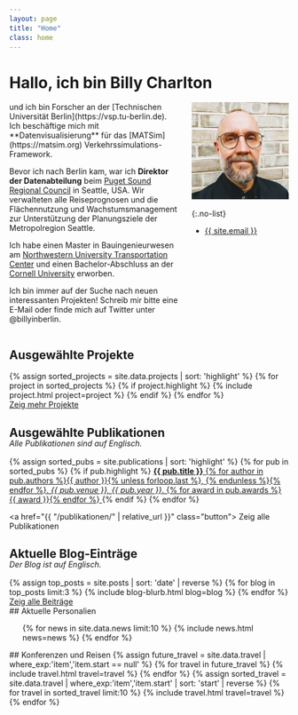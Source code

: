 ```yaml
---
layout: page
title: "Home"
class: home
---
```


# Hallo, ich bin Billy Charlton

<div class="columns" markdown="1">

<div class="intro" markdown="1">
und ich bin Forscher an der [Technischen Universität Berlin](https://vsp.tu-berlin.de). Ich beschäftige mich mit **Datenvisualisierung** für das [MATSim](https://matsim.org) Verkehrssimulations-Framework.

Bevor ich nach Berlin kam, war ich **Direktor der Datenabteilung** beim [Puget Sound Regional Council](https://www.psrc.org) in Seattle, USA. Wir verwalteten alle Reiseprognosen und die Flächennutzung und Wachstumsmanagement zur Unterstützung der Planungsziele der Metropolregion Seattle.

Ich habe einen Master in Bauingenieurwesen am [Northwestern University Transportation Center](https://www.transportation.northwestern.edu/) und einen Bachelor-Abschluss an der [Cornell University](https://www.cee.cornell.edu/cee) erworben.

Ich bin immer auf der Suche nach neuen interessanten Projekten! Schreib mir bitte eine E-Mail oder finde mich auf Twitter unter @billyinberlin.

</div>

<div class="me" markdown="1">
  <picture>
    <source srcset='/images/profi-headshot.jpg' type='image/jpg' />
    <img
      src='/images/profi-headshot.jpg'
      alt='Billy Charlton'/>
  </picture>

{:.no-list}

- <a href="mailto:{{ site.email }}">{{ site.email }}</a>

</div>

</div>

<!-- During my first year at UW, I received support from the [Fulbright program](https://en.wikipedia.org/wiki/Fulbright_Program). In 2013, I received my B.S. from [Hasso Plattner Institute](https://hpi.de/). I am a scholar of the [German National Academic Foundation](http://www.studienstiftung.de/). I have worked with the [Open Knowledge Foundation](http://www.okfn.org), [Google Research](https://ai.google/research/), and [Microsoft Research](https://www.microsoft.com/en-us/research/group/vibe/). Details are in my [CV]({{ "/cv/" | relative_url }}).
-->

## Ausgewählte Projekte

<div class="featured-projects">
  {% assign sorted_projects = site.data.projects | sort: 'highlight' %}
  {% for project in sorted_projects %}
    {% if project.highlight %}
      {% include project.html project=project %}
    {% endif %}
  {% endfor %}
</div>
<a href="{{ "/projekte/" | relative_url }}" class="button">
  <i class="fas fa-chevron-circle-right"></i>
  Zeig mehr Projekte
</a>

## Ausgewählte Publikationen

<div style="margin-top: -1.2rem; margin-bottom: 1rem;">
<i>Alle Publikationen sind auf Englisch.</i>
</div>

<div class="featured-publications">
  {% assign sorted_pubs = site.publications | sort: 'highlight' %}
  {% for pub in sorted_pubs %}
    {% if pub.highlight %}
      <a href="{{ pub.pdf }}" class="publication">
        <strong>{{ pub.title }}</strong>
        <span class="authors">{% for author in pub.authors %}{{ author }}{% unless forloop.last %}, {% endunless %}{% endfor %}</span>.
        <i>{{ pub.venue }}, {{ pub.year }}</i>.
        {% for award in pub.awards %}<br/><span class="award"><i class="fas fa-{% if award == "Best Paper Award" %}trophy{% else %}award{% endif %}" aria-hidden="true"></i> {{ award }}</span>{% endfor %}
      </a>
    {% endif %}
  {% endfor %}
</div>

<a href="{{ "/publikationen/" | relative_url }}" class="button">
<i class="fas fa-chevron-circle-right"></i>
Zeig alle Publikationen
</a>

## Aktuelle Blog-Einträge

<div style="margin-top: -1.2rem; margin-bottom: 1rem;">
<i>Der Blog ist auf Englisch.</i>
</div>

<div class="featured-projects">
  {% assign top_posts = site.posts | sort: 'date' | reverse %}
  {% for blog in top_posts limit:3 %}
      {% include blog-blurb.html blog=blog %}
  {% endfor %}
</div>
<a href="{{ "/blog/" | relative_url }}" class="button">
<i class="fas fa-chevron-circle-right"></i>
Zeig alle Beiträge
</a>

<div class="news-travel" markdown="1">

<div class="news" markdown="1">
## Aktuelle Personalien

<ul>
{% for news in site.data.news limit:10 %}
  {% include news.html news=news %}
{% endfor %}
</ul>

</div>

<div class="travel" markdown="1">
## Konferenzen und Reisen

<table>
<tbody>
{% assign future_travel = site.data.travel | where_exp:'item','item.start == null' %}
{% for travel in future_travel %}
  {% include travel.html travel=travel %}
{% endfor %}
{% assign sorted_travel = site.data.travel | where_exp:'item','item.start' | sort: 'start' | reverse %}
{% for travel in sorted_travel limit:10 %}
  {% include travel.html travel=travel %}
{% endfor %}
</tbody>
</table>

</div>

</div>

